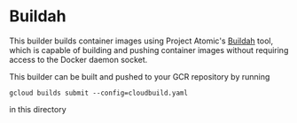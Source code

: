# Buildah

This builder builds container images using Project Atomic's
[Buildah](https://github.com/projectatomic/buildah) tool, which is capable of
building and pushing container images without requiring access to the Docker
daemon socket.

This builder can be built and pushed to your GCR repository by running

```
gcloud builds submit --config=cloudbuild.yaml
```

in this directory
